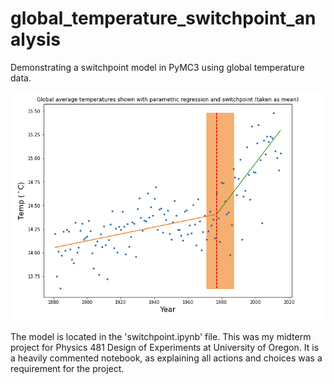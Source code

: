 # global_temperature_switchpoint_analysis
Demonstrating a switchpoint model in PyMC3 using global temperature data.

![swpt](./data_and_figures/switchpoint_plot.png)

The model is located in the 'switchpoint.ipynb' file. This was my midterm project for Physics 481 Design of Experiments at University of Oregon. It is a heavily commented notebook, as explaining all actions and choices was a requirement for the project. 
